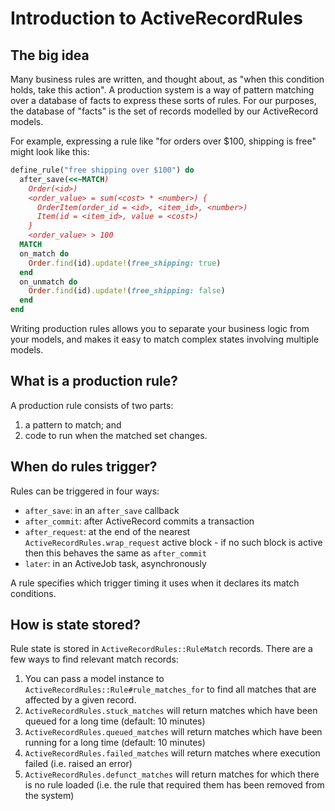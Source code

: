 # Introduction to ActiveRecordRules

## The big idea

Many business rules are written, and thought about, as "when this condition holds, take this action". A production system is a way of pattern matching over a database of facts to express these sorts of rules. For our purposes, the database of "facts" is the set of records modelled by our ActiveRecord models.

For example, expressing a rule like "for orders over $100, shipping is free" might look like this:

```ruby
define_rule("free shipping over $100") do
  after_save(<<~MATCH)
    Order(<id>)
    <order_value> = sum(<cost> * <number>) {
      OrderItem(order_id = <id>, <item_id>, <number>)
      Item(id = <item_id>, value = <cost>)
    }
    <order_value> > 100
  MATCH
  on_match do
    Order.find(id).update!(free_shipping: true)
  end
  on_unmatch do
    Order.find(id).update!(free_shipping: false)
  end
end
```

Writing production rules allows you to separate your business logic from your models, and makes it easy to match complex states involving multiple models.

## What is a production rule?

A production rule consists of two parts:

1. a pattern to match; and
2. code to run when the matched set changes.

## When do rules trigger?

Rules can be triggered in four ways:
- `after_save`: in an `after_save` callback
- `after_commit`: after ActiveRecord commits a transaction
- `after_request`: at the end of the nearest `ActiveRecordRules.wrap_request` active block - if no such block is active then this behaves the same as `after_commit`
- `later`: in an ActiveJob task, asynchronously

A rule specifies which trigger timing it uses when it declares its match conditions.

## How is state stored?

Rule state is stored in `ActiveRecordRules::RuleMatch` records. There are a few ways to find relevant match records:

1. You can pass a model instance to `ActiveRecordRules::Rule#rule_matches_for` to find all matches that are affected by a given record.
2. `ActiveRecordRules.stuck_matches` will return matches which have been queued for a long time (default: 10 minutes)
3. `ActiveRecordRules.queued_matches` will return matches which have been running for a long time (default: 10 minutes)
4. `ActiveRecordRules.failed_matches` will return matches where execution failed (i.e. raised an error)
5. `ActiveRecordRules.defunct_matches` will return matches for which there is no rule loaded (i.e. the rule that required them has been removed from the system)
